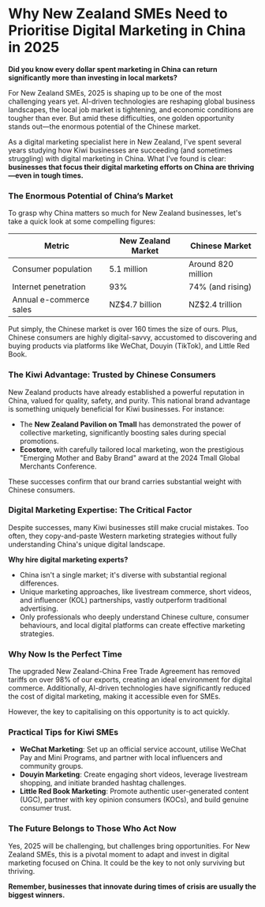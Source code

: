 # Why New Zealand SMEs Need to Prioritise Digital Marketing in China in 2025

**Did you know every dollar spent marketing in China can return significantly more than investing in local markets?**

For New Zealand SMEs, 2025 is shaping up to be one of the most challenging years yet. AI-driven technologies are reshaping global business landscapes, the local job market is tightening, and economic conditions are tougher than ever. But amid these difficulties, one golden opportunity stands out—the enormous potential of the Chinese market.

As a digital marketing specialist here in New Zealand, I've spent several years studying how Kiwi businesses are succeeding (and sometimes struggling) with digital marketing in China. What I’ve found is clear: **businesses that focus their digital marketing efforts on China are thriving—even in tough times.**

### The Enormous Potential of China’s Market

To grasp why China matters so much for New Zealand businesses, let's take a quick look at some compelling figures:

| Metric                   | New Zealand Market | Chinese Market      |
|--------------------------|--------------------|---------------------|
| Consumer population      | 5.1 million        | Around 820 million  |
| Internet penetration     | 93%                | 74% (and rising)    |
| Annual e-commerce sales  | NZ$4.7 billion     | NZ$2.4 trillion     |

Put simply, the Chinese market is over 160 times the size of ours. Plus, Chinese consumers are highly digital-savvy, accustomed to discovering and buying products via platforms like WeChat, Douyin (TikTok), and Little Red Book.

### The Kiwi Advantage: Trusted by Chinese Consumers

New Zealand products have already established a powerful reputation in China, valued for quality, safety, and purity. This national brand advantage is something uniquely beneficial for Kiwi businesses. For instance:

- The **New Zealand Pavilion on Tmall** has demonstrated the power of collective marketing, significantly boosting sales during special promotions.
- **Ecostore**, with carefully tailored local marketing, won the prestigious "Emerging Mother and Baby Brand" award at the 2024 Tmall Global Merchants Conference.

These successes confirm that our brand carries substantial weight with Chinese consumers.

### Digital Marketing Expertise: The Critical Factor

Despite successes, many Kiwi businesses still make crucial mistakes. Too often, they copy-and-paste Western marketing strategies without fully understanding China's unique digital landscape.

**Why hire digital marketing experts?**

- China isn't a single market; it's diverse with substantial regional differences.
- Unique marketing approaches, like livestream commerce, short videos, and influencer (KOL) partnerships, vastly outperform traditional advertising.
- Only professionals who deeply understand Chinese culture, consumer behaviours, and local digital platforms can create effective marketing strategies.

### Why Now Is the Perfect Time

The upgraded New Zealand-China Free Trade Agreement has removed tariffs on over 98% of our exports, creating an ideal environment for digital commerce. Additionally, AI-driven technologies have significantly reduced the cost of digital marketing, making it accessible even for SMEs.

However, the key to capitalising on this opportunity is to act quickly.

### Practical Tips for Kiwi SMEs

- **WeChat Marketing**: Set up an official service account, utilise WeChat Pay and Mini Programs, and partner with local influencers and community groups.
- **Douyin Marketing**: Create engaging short videos, leverage livestream shopping, and initiate branded hashtag challenges.
- **Little Red Book Marketing**: Promote authentic user-generated content (UGC), partner with key opinion consumers (KOCs), and build genuine consumer trust.

### The Future Belongs to Those Who Act Now

Yes, 2025 will be challenging, but challenges bring opportunities. For New Zealand SMEs, this is a pivotal moment to adapt and invest in digital marketing focused on China. It could be the key to not only surviving but thriving.

**Remember, businesses that innovate during times of crisis are usually the biggest winners.**

